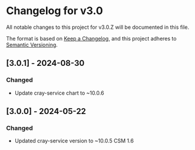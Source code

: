 # Changelog for v3.0

All notable changes to this project for v3.0.Z will be documented in this file.

The format is based on [Keep a Changelog](https://keepachangelog.com/en/1.0.0/),
and this project adheres to [Semantic Versioning](https://semver.org/spec/v2.0.0.html).

## [3.0.1] - 2024-08-30

### Changed

- Update cray-service chart to ~10.0.6

## [3.0.0] - 2024-05-22

### Changed

- Updated cray-service version to ~10.0.5 CSM 1.6
